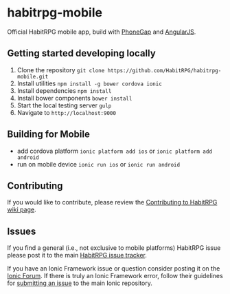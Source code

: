 habitrpg-mobile
=====================

Official HabitRPG mobile app, build with [PhoneGap](http://cordova.apache.org/)
and [AngularJS](http://angularjs.org/).

## Getting started developing locally

1. Clone the repository
  `git clone https://github.com/HabitRPG/habitrpg-mobile.git`
2. Install utilities
  `npm install -g bower cordova ionic`
3. Install dependencies
  `npm install`
4. Install bower components
  `bower install`
5. Start the local testing server
  `gulp`
6. Navigate to `http://localhost:9000`

## Building for Mobile

* add cordova platform
  `ionic platform add ios` or `ionic platform add android`
* run on mobile device
  `ionic run ios` or `ionic run android`

## Contributing

If you would like to contribute, please review the
[Contributing to HabitRPG wiki page](http://habitrpg.wikia.com/wiki/Contributing_to_HabitRPG).

## Issues
If you find a general (i.e., not exclusive to mobile platforms) HabitRPG issue
please post it to the main [HabitRPG issue tracker](https://github.com/HabitRPG/habitrpg/issues).

If you have an Ionic Framework issue or question consider posting it on the [Ionic Forum](http://forum.ionicframework.com/).
If there is truly an Ionic Framework error,
follow their guidelines for [submitting an issue](http://ionicframework.com/contribute/#issues) to the main Ionic repository.
